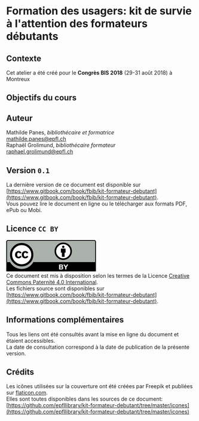 # Formation des usagers: kit de survie à l'attention des formateurs débutants


## Contexte
Cet atelier a été créé pour le **Congrès BIS 2018** (29-31 août 2018) à Montreux


## Objectifs du cours



## Auteur
Mathilde Panes, *bibliothécaire et formatrice*   
[mathilde.panes@epfl.ch](mailto:mathilde.panes@epfl.ch)   
Raphaël Grolimund, *bibliothécaire formateur*   
[raphael.grolimund@epfl.ch](mailto:raphael.grolimund@epfl.ch)   


## Version `0.1`
La dernière version de ce document est disponible sur [https://www.gitbook.com/book/fbib/kit-formateur-debutant](https://www.gitbook.com/book/fbib/kit-formateur-debutant).   
Vous pouvez lire le document en ligne ou le télécharger aux formats PDF, ePub ou Mobi.   


## Licence `CC BY`
![logo CC-BY](icones/by.svg)   
Ce document est mis à disposition selon les termes de la Licence [Creative Commons Paternité 4.0 International](http://creativecommons.org/licenses/by/4.0/deed.fr).   
Les fichiers source sont disponibles sur [https://www.gitbook.com/book/fbib/kit-formateur-debutant](https://www.gitbook.com/book/fbib/kit-formateur-debutant).   

## Informations complémentaires
Tous les liens ont été consultés avant la mise en ligne du document et étaient accessibles.   
La date de consultation correspond à la date de publication de la présente version.   

## Crédits
Les icônes utilisées sur la couverture ont été créées par Freepik et publiées sur [flaticon.com](icones/license.html).   
Elles sont toutes disponibles dans les sources de ce document: [https://github.com/epfllibrary/kit-formateur-debutant/tree/master/icones](https://github.com/epfllibrary/kit-formateur-debutant/tree/master/icones)
